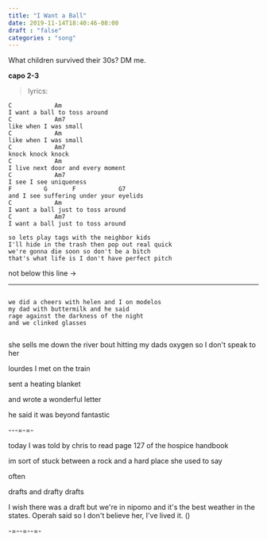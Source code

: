 ```yaml
---
title: "I Want a Ball"
date: 2019-11-14T18:40:46-08:00
draft : "false"
categories : "song"
---
```


What children survived their 30s? DM me.

<!--more-->

**capo 2-3**

> lyrics:

```
C            Am
I want a ball to toss around
C            Am7
like when I was small
C            Am
like when I was small
C            Am7
knock knock knock
C            Am
I live next door and every moment
C            Am7
I see I see uniqueness
F         G       F            G7
and I see suffering under your eyelids
C            Am
I want a ball just to toss around
C            Am7
I want a ball just to toss around

so lets play tags with the neighbor kids
I'll hide in the trash then pop out real quick
we're gonna die soon so don't be a bitch
that's what life is I don't have perfect pitch

```

not below this line →

___

```

we did a cheers with helen and I on modelos
my dad with buttermilk and he said  
rage against the darkness of the night
and we clinked glasses


```


she sells me down the river
bout hitting my dads oxygen
so I don't speak to her


lourdes I met on the train

sent a heating blanket

and wrote a wonderful letter


he said it was beyond fantastic



---=-=-


today I was told by chris to read page 127 of the hospice handbook

im sort of stuck between a rock and a hard place she used to say

often

drafts and drafty drafts

I wish there was a draft but we're in nipomo and it's the best weather in the states. Operah said so I don't believe her, I've lived it. ()

-=--=--=-
